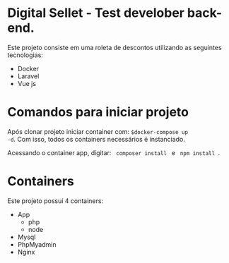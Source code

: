 # Digital Sellet - Test develober back-end.

Este projeto consiste em uma roleta de descontos utilizando as seguintes tecnologias:
* Docker
* Laravel 
* Vue js

# Comandos para iniciar projeto

Após clonar projeto iniciar container com: <code>$docker-compose up -d</code>. Com isso, todos os containers necessários é instanciado.

Acessando o container app, digitar: <code> composer install </code> e <code> npm install </code>.

# Containers

Este projeto possuí 4 containers:

* App
    * php
    * node
* Mysql
* PhpMyadmin
* Nginx




